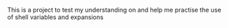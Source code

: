 This is a project to test my understanding on and help me practise the use of shell variables and expansions
